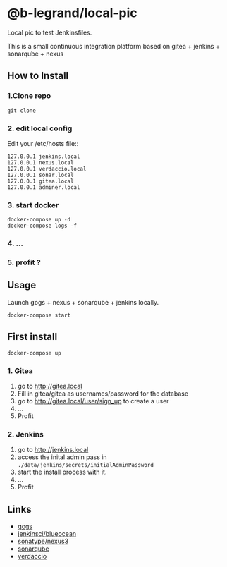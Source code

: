 # @b-legrand/local-pic

Local pic to test Jenkinsfiles.

This is a small continuous integration platform based on gitea + jenkins + sonarqube + nexus

## How to Install

### 1.Clone repo

    git clone

### 2. edit local config

Edit your /etc/hosts file::

    127.0.0.1 jenkins.local
    127.0.0.1 nexus.local
    127.0.0.1 verdaccio.local
    127.0.0.1 sonar.local
    127.0.0.1 gitea.local
    127.0.0.1 adminer.local

### 3. start docker

    docker-compose up -d
    docker-compose logs -f

### 4. ...
### 5. profit ?

## Usage

Launch gogs + nexus + sonarqube + jenkins locally.

    docker-compose start

## First install

    docker-compose up

### 1. Gitea

1. go to http://gitea.local
2. Fill in gitea/gitea as usernames/password for the database
3. go to http://gitea.local/user/sign_up to create a user
4. ...
5. Profit

### 2. Jenkins

1. go to http://jenkins.local
2. access the inital admin pass in `./data/jenkins/secrets/initialAdminPassword`
3. start the install process with it.
4. ...
5. Profit

## Links

* [gogs](https://hub.docker.com/r/gogs/gogs/)
* [jenkinsci/blueocean](https://hub.docker.com/r/jenkinsci/blueocean/)
* [sonatype/nexus3](https://hub.docker.com/r/sonatype/nexus3/)
* [sonarqube](https://hub.docker.com/_/sonarqube/)
* [verdaccio](https://hub.docker.com/r/gogs/gogs/)

